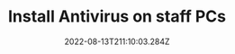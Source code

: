 ---
title: Install Antivirus on staff PCs
date: "2022-08-13T211:10:03.284Z"
description: ""
position: 1
section: "Malware protection"
---